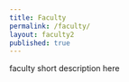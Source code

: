 ```yaml
---
title: Faculty
permalink: /faculty/
layout: faculty2
published: true
---
```

faculty short description here

